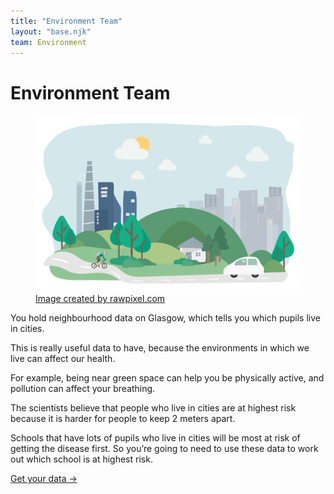 ```yaml
---
title: "Environment Team"
layout: "base.njk"
team: Environment
---
```



# Environment Team


<div class="grid grid-md-2 dense two-column-md">
  <div class="mb1 grid-column-2-md">
     <figure>
      <img src="/img/environment.svg" alt="Nature and Roads">
    <figcaption><a target="_blank" rel="noopener"   href="https://www.freepik.com/vectors/people">Image created by rawpixel.com</a></figcaption>
    </figure>



  </div>





  <div class="grid-column-1-md">

You hold neighbourhood data on Glasgow, which tells you which pupils live in cities.

This is really useful data to have, because the environments in which we live can affect our health.

For example, being near green space can help you be physically active, and pollution can affect your breathing.

The scientists believe that people who live in cities are at highest risk because it is harder for people to keep 2 meters apart.

Schools that have lots of pupils who live in cities will be most at risk of getting the disease first. So you’re going to need to use these data to work out which school is at highest risk.


<a class="btn" href="/environment/get-your-data">Get your data &rarr;</a>

  </div>
</div>
